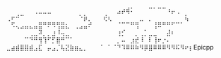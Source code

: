 ⠀⠀⠀⠀⠀⠀⠀⢀⣀⣀⣀⠀⠀⠀⠀⠀⠀⠀⠀⠀⠀
⠀⠀⠀⠀⣠⡴⢾⠅⠀⠀⠀⠉⠁⠉⠉⠰⡤⢀⠀⠀⠀
⠀⢀⠖⠚⠉⠀⠀⠀⠀⠀⠀⠀⠀⠀⠀⠀⠀⠑⡷⡀⠀
⠀⢞⢆⠀⠀⠀⠀⠀⠀⣀⠀⡀⠀⠀⠀⠀⠀⠀⠀⢧⠀
⠀⠀⠫⢄⣠⣤⣄⣤⣿⠛⠟⠻⢻⣿⣆⠀⢀⣠⣤⠞⠀
⠀⠀⠀⠀⠈⠉⠉⠛⢻⠀⠀⠀⢸⠿⠛⠛⠋⠉⠁⠀⠀
⠀⠀⠀⠀⠀⠀⢀⣀⠽⡀⡀⣰⠸⢤⣀⠀⠀⠀⠀⠀⠀
⠀⠀⠀⠀⢰⡊⠀⠀⡀⢀⡁⣀⣀⠀⠀⣼⠆⠀⠀⠀⠀
⠀⠀⠀⠀⠀⠉⠙⠛⢻⢹⠋⡋⣿⠛⠉⠁⠀⠀⠀⠀⠀
⠀⠀⠀⠀⡀⠤⠀⣰⣞⠸⠀⠇⢸⠖⡐⠄⠀⠀⠀⠀⠀
⠀⣀⣴⣾⣿⣿⣾⣠⣏⠀⡤⣠⡈⢧⣝⣷⣶⣄⡀⠀⠀
⠈⠀⠁⠈⠙⠹⠿⠿⠷⠻⡿⣿⠿⠿⠿⠻⠻⠯⠻⠖⡆Epicpp